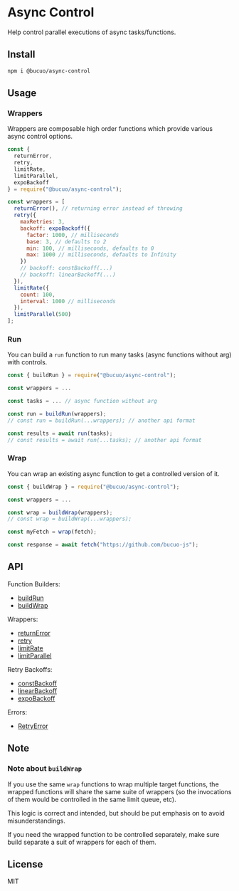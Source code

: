 # Async Control

Help control parallel executions of async tasks/functions.

## Install

```bash
npm i @bucuo/async-control
```

## Usage

### Wrappers

Wrappers are composable high order functions which provide various async control options.

```js
const {
  returnError,
  retry,
  limitRate,
  limitParallel,
  expoBackoff
} = require("@bucuo/async-control");

const wrappers = [
  returnError(), // returning error instead of throwing
  retry({
    maxRetries: 3,
    backoff: expoBackoff({
      factor: 1000, // milliseconds
      base: 3, // defaults to 2
      min: 100, // milliseconds, defaults to 0
      max: 1000 // milliseconds, defaults to Infinity
    })
    // backoff: constBackoff(...)
    // backoff: linearBackoff(...)
  }),
  limitRate({
    count: 100,
    interval: 1000 // milliseconds
  }),
  limitParallel(500)
];
```

### Run

You can build a `run` function to run many tasks (async functions without arg) with controls.

```js
const { buildRun } = require("@bucuo/async-control");

const wrappers = ...

const tasks = ... // async function without arg

const run = buildRun(wrappers);
// const run = buildRun(...wrappers); // another api format

const results = await run(tasks);
// const results = await run(...tasks); // another api format
```

### Wrap

You can wrap an existing async function to get a controlled version of it.

```js
const { buildWrap } = require("@bucuo/async-control");

const wrappers = ...

const wrap = buildWrap(wrappers);
// const wrap = buildWrap(...wrappers);

const myFetch = wrap(fetch);

const response = await fetch("https://github.com/bucuo-js");
```

## API

Function Builders:

- [buildRun](./lib/build_run.js)
- [buildWrap](./lib/build_wrap.js)

Wrappers:

- [returnError](./lib/wrappers/return_error.js)
- [retry](./lib/wrappers/retry.js)
- [limitRate](./lib/wrappers/limit_rate.js)
- [limitParallel](./lib/wrappers/limit_parallel.js)

Retry Backoffs:

- [constBackoff](./lib/backoffs/const_backoff.js)
- [linearBackoff](./lib/backoffs/linear_backoff.js)
- [expoBackoff](./lib/backoffs/expo_backoff.js)

Errors:

- [RetryError](./lib/retry_error.js)

## Note

### Note about `buildWrap`

If you use the same `wrap` functions to wrap multiple target functions, the wrapped functions will share the same suite
of wrappers (so the invocations of them would be controlled in the same limit queue, etc).

This logic is correct and intended, but should be put emphasis on to avoid misunderstandings.

If you need the wrapped function to be controlled separately, make sure build separate a suit of wrappers for each of them.

## License

MIT
